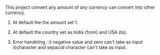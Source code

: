 This project convert any amount of any currency can convert into other currency.

1. At default the the amount set 1.

2. At default the country set as India (from) and USA (to).

3. Error handeling :
    i) negative value and zero can't take as input 
    ii)character and sepacial character can't take as input.

   
